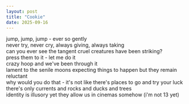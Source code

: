 ```yaml
---
layout: post
title: "Cookie"
date: 2025-09-16
---
```


jump, jump, jump - ever so gently  
never try, never cry, always giving, always taking  
can you ever see the tangent cruel creatures have been striking?  
press them to it - let me do it  
crazy hoop and we've been through it  
lament to the senile moons expecting things to happen but they remain reluctant  
why would you do that - it's not like there's places to go and try your luck there's only currents and rocks   and ducks and trees  
identity is illusory yet they allow us in cinemas somehow (i'm not 13 yet)